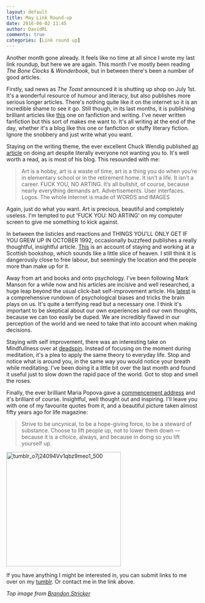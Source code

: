 ```yaml
---  
layout: default  
title: May Link Round-up  
date: 2016-06-02 11:45  
author: DavidRL  
comments: true  
categories: [Link round up]  
---  
```


Another month gone already. It feels like no time at all since I wrote my last link roundup, but here we are again. This month I've mostly been reading <em>The Bone Clocks</em> &amp; <em>Wonderbook</em>, but in between there's been a number of good articles.  
<!--more-->  
Firstly, sad news as <em>The Toast</em> announced it is shutting up shop on July 1st. It's a wonderful resource of humour and literacy, but also publishes more serious longer articles. There's nothing quite like it on the internet so it is an incredible shame to see it go. Still though, in its last months, it is publishing brilliant articles like <a href="http://the-toast.net/2016/05/19/the-writer-as-robot-fluency-fanfiction-and-finding-my-voice/">this</a> one on fanfiction and writing. I've never written fanfiction but this sort of makes me want to. It's all writing at the end of the day, whether it's a blog like this one or fanfiction or stuffy literary fiction. Ignore the snobbery and just write what you want.  

Staying on the writing theme, the ever excellent Chuck Wendig published <a href="http://terribleminds.com/ramble/2016/05/10/defy-reality-become-an-artist/">an article</a> on doing art despite literally everyone not wanting you to. It's well worth a read, as is most of his blog. This resounded with me:  

<blockquote>   
  Art is a hobby, art is a waste of time, art is a thing you do when you’re in elementary school or in the retirement home. It isn’t a life. It isn’t a career. FUCK YOU, NO ARTING. It’s all bullshit, of course, because nearly everything demands art. Advertisements. User interfaces. Logos. The whole Internet is made of WORDS and IMAGES  
</blockquote>  

Again, just do what you want. Art is precious, beautiful and completely useless. I'm tempted to put 'FUCK YOU: NO ARTING' on my computer screen to give me something to kick against.  

In between the listicles and reactions and THINGS YOU'LL ONLY GET IF YOU GREW UP IN OCTOBER 1992, occasionally buzzfeed publishes a really thoughtful, insightful article. <a href="https://www.buzzfeed.com/danieldalton/complaints-and-disappointment?utm_term=.orNVVJg3W#.bf122p1wN">This</a> is an account of staying and working at a Scottish bookshop, which sounds like a little slice of heaven. I still think it is dangerously close to free labour, but seemingly the location and the people more than make up for it.  

Away from art and books and onto psychology. I've been following Mark Manson for a while now and his articles are incisive and well researched, a huge leap beyond the usual click-bait self-improvement article. His <a href="http://markmanson.net/trust?utm_campaign=mmnet-newsletter-2016-05-05&amp;utm_medium=email&amp;utm_source=mmnet-newsletter&amp;utm_content=Read-Who-Do-You-Trust">latest</a> is a comprehensive rundown of psychological biases and tricks the brain plays on us. It's quite a terrifying read but a necessary one. I think it's important to be skeptical about our own experiences and our own thoughts, because we can too easily be duped. We are incredibly flawed in our perception of the world and we need to take that into account when making decisions.  

Staying with self improvement, there was an interesting take on Mindfullness over at <a href="http://adequateman.deadspin.com/notice-more-things-1773871157">deadspin</a>. Instead of focusing on the moment during meditation, it's a plea to apply the same theory to everyday life. Stop and notice what is around you, in the same way you would notice your breath while meditating. I've been doing it a little bit over the last month and found it useful just to slow down the rapid pace of the world. Got to stop and smell the roses.  

Finally, the ever brilliant Maria Popova gave a <a href="https://www.brainpickings.org/2016/05/16/annenberg-commencement/">commencement address</a> and it's brilliant of course. Insightful, well thought out and inspiring. I'll leave you with one of my favourite quotes from it, and a beautiful picture taken almost fifty years ago for life magazine:  

<blockquote>   
  Strive to be uncynical, to be a hope-giving force, to be a steward of substance. Choose to lift people up, not to lower them down — because it is a choice, always, and because in doing so you lift yourself up.  
</blockquote>  

<a href="http://davidralphlewis.co.uk/wp-content/uploads/2016/06/tumblr_o7j24094Vv1qbz9meo1_500.jpg"><img src="http://davidralphlewis.co.uk/wp-content/uploads/2016/06/tumblr_o7j24094Vv1qbz9meo1_500-300x300.jpg" alt="tumblr_o7j24094Vv1qbz9meo1_500" width="300" height="300" class="alignnone size-medium wp-image-500" /></a>  

If you have anything I might be interested in, you can submit links to me over on my <a href="https://binary-ephemera.tumblr.com/">tumblr</a>. Or contact me in the link above.  

<em>Top image from <a href="http://brandonstricker.deviantart.com/art/Meteor-380438460">Brandon Stricker</a></em>  
